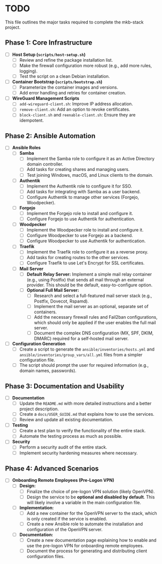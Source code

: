 # TODO

This file outlines the major tasks required to complete the mkb-stack project.

## Phase 1: Core Infrastructure

- [ ] **Host Setup (`scripts/host-setup.sh`)**
    - [ ] Review and refine the package installation list.
    - [ ] Make the firewall configuration more robust (e.g., add more rules, logging).
    - [ ] Test the script on a clean Debian installation.

- [ ] **Container Bootstrap (`scripts/bootstrap.sh`)**
    - [ ] Parameterize the container images and versions.
    - [ ] Add error handling and retries for container creation.

- [ ] **WireGuard Management Scripts**
    - [ ] `add-wireguard-client.sh`: Improve IP address allocation.
    - [ ] `remove-client.sh`: Add an option to revoke certificates.
    - [ ] `block-client.sh` and `reenable-client.sh`: Ensure they are idempotent.

## Phase 2: Ansible Automation

- [ ] **Ansible Roles**
    - [ ] **Samba**
        - [ ] Implement the Samba role to configure it as an Active Directory domain controller.
        - [ ] Add tasks for creating shares and managing users.
        - [ ] Test joining Windows, macOS, and Linux clients to the domain.
    - [ ] **Authentik**
        - [ ] Implement the Authentik role to configure it for SSO.
        - [ ] Add tasks for integrating with Samba as a user backend.
        - [ ] Configure Authentik to manage other services (Forgejo, Woodpecker).
    - [ ] **Forgejo**
        - [ ] Implement the Forgejo role to install and configure it.
        - [ ] Configure Forgejo to use Authentik for authentication.
    - [ ] **Woodpecker**
        - [ ] Implement the Woodpecker role to install and configure it.
        - [ ] Configure Woodpecker to use Forgejo as a backend.
        - [ ] Configure Woodpecker to use Authentik for authentication.
    - [ ] **Traefik**
        - [ ] Implement the Traefik role to configure it as a reverse proxy.
        - [ ] Add tasks for creating routes to the other services.
        - [ ] Configure Traefik to use Let's Encrypt for SSL certificates.
    - [ ] **Mail Server**
        - [ ] **Default Relay Server:** Implement a simple mail relay container (e.g., using Postfix) that sends all mail through an external provider. This should be the default, easy-to-configure option.
        - [ ] **Optional Full Mail Server:**
            - [ ] Research and select a full-featured mail server stack (e.g., Postfix, Dovecot, Rspamd).
            - [ ] Implement the mail server as an optional, separate set of containers.
            - [ ] Add the necessary firewall rules and Fail2ban configurations, which should only be applied if the user enables the full mail server.
            - [ ] Document the complex DNS configuration (MX, SPF, DKIM, DMARC) required for a self-hosted mail server.

- [ ] **Configuration Generation**
    - [ ] Create a script to generate the `ansible/inventories/hosts.yml` and `ansible/inventories/group_vars/all.yml` files from a simpler configuration file.
    - [ ] The script should prompt the user for required information (e.g., domain names, passwords).

## Phase 3: Documentation and Usability

- [ ] **Documentation**
    - [ ] Update the `README.md` with more detailed instructions and a better project description.
    - [ ] Create a `docs/USER_GUIDE.md` that explains how to use the services.
    - [ ] Review and update all existing documentation.

- [ ] **Testing**
    - [ ] Create a test plan to verify the functionality of the entire stack.
    - [ ] Automate the testing process as much as possible.

- [ ] **Security**
    - [ ] Perform a security audit of the entire stack.
    - [ ] Implement security hardening measures where necessary.

## Phase 4: Advanced Scenarios

- [ ] **Onboarding Remote Employees (Pre-Logon VPN)**
    - [ ] **Design:**
        - [ ] Finalize the choice of pre-logon VPN solution (likely OpenVPN).
        - [ ] Design the service to be **optional and disabled by default**. This will likely involve a variable in the main configuration file.
    - [ ] **Implementation:**
        - [ ] Add a new container for the OpenVPN server to the stack, which is only created if the service is enabled.
        - [ ] Create a new Ansible role to automate the installation and configuration of the OpenVPN server.
    - [ ] **Documentation:**
        - [ ] Create a new documentation page explaining how to enable and use the pre-logon VPN for onboarding remote employees.
        - [ ] Document the process for generating and distributing client configuration files.